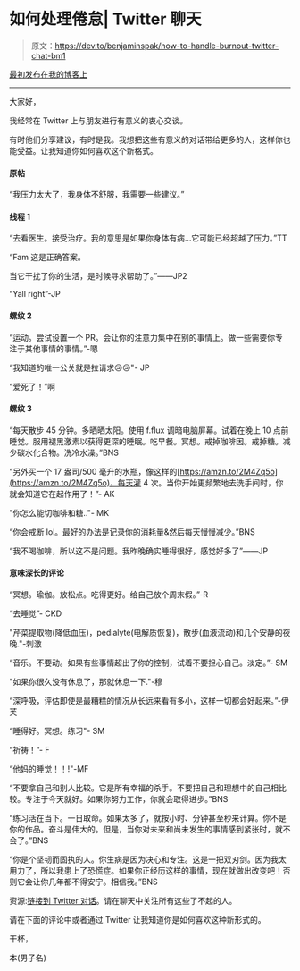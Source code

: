 # 如何处理倦怠| Twitter 聊天

> 原文：<https://dev.to/benjaminspak/how-to-handle-burnout-twitter-chat-bm1>

[最初发布在我的博客上](https://blog.benjaminspak.com/how-to-handle-burnout-or-twitter-chat-cjvz8ibv2000p2zs1sbz20y2d)

* * *

大家好，

我经常在 Twitter 上与朋友进行有意义的衷心交谈。

有时他们分享建议，有时是我。我想把这些有意义的对话带给更多的人，这样你也能受益。让我知道你如何喜欢这个新格式。

#### 原帖

“我压力太大了，我身体不舒服，我需要一些建议。”

#### 线程 1

“去看医生。接受治疗。我的意思是如果你身体有病...它可能已经超越了压力。”TT

“Fam 这是正确答案。

当它干扰了你的生活，是时候寻求帮助了。”——JP2

“Yall right”-JP

#### 螺纹 2

“运动。尝试设置一个 PR。会让你的注意力集中在别的事情上。做一些需要你专注于其他事情的事情。”-嗯

“我知道的唯一公关就是拉请求😢😢"- JP

“爱死了！”啊

#### 螺纹 3

“每天散步 45 分钟。多晒晒太阳。使用 f.flux 调暗电脑屏幕。试着在晚上 10 点前睡觉。服用褪黑激素以获得更深的睡眠。吃早餐。冥想。戒掉咖啡因。戒掉糖。减少碳水化合物。洗冷水澡。”BNS

“另外买一个 17 盎司/500 毫升的水瓶，像这样的[https://amzn.to/2M4Zq5o](https://amzn.to/2M4Zq5o)，每天灌 4 次。当你开始更频繁地去洗手间时，你就会知道它在起作用了！”- AK

"你怎么能切咖啡和糖.."- MK

“你会戒断 lol。最好的办法是记录你的消耗量&然后每天慢慢减少。”BNS

“我不喝咖啡，所以这不是问题。我昨晚确实睡得很好，感觉好多了”——JP

#### 意味深长的评论

“冥想。瑜伽。放松点。吃得更好。给自己放个周末假。”-R

“去睡觉”- CKD

"芹菜提取物(降低血压)，pedialyte(电解质恢复)，散步(血液流动)和几个安静的夜晚."-刺激

“音乐。不要动。如果有些事情超出了你的控制，试着不要担心自己。淡定。”- SM

"如果你很久没有休息了，那就休息一下."-穆

“深呼吸，评估即使是最糟糕的情况从长远来看有多小，这样一切都会好起来。”-伊芙

“睡得好。冥想。练习"- SM

“祈祷！”- F

“他妈的睡觉！！!"-MF

“不要拿自己和别人比较。它是所有幸福的杀手。不要把自己和理想中的自己相比较。专注于今天就好。如果你努力工作，你就会取得进步。”BNS

“练习活在当下。一日取命。如果太多了，就按小时、分钟甚至秒来计算。你不是你的作品。奋斗是伟大的。但是，当你对未来和尚未发生的事情感到紧张时，就不会了。”BNS

“你是个坚韧而固执的人。你生病是因为决心和专注。这是一把双刃剑。因为我太用力了，所以我患上了恐慌症。如果你正经历这样的事情，现在就做出改变吧！否则它会让你几年都不得安宁。相信我。”BNS

资源:[链接到 Twitter 对话](https://twitter.com/mastashake08/status/1131039913661616129)。请在聊天中关注所有这些了不起的人。

请在下面的评论中或者通过 Twitter 让我知道你是如何喜欢这种新形式的。

干杯，

本(男子名)